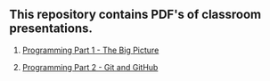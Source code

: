 ## This repository contains PDF's of classroom presentations.

1. [Programming Part 1 - The Big Picture](https://1010robotics.github.io/Presentations/Programming_Part_1_The_Big%20Picture.pdf)

2. [Programming Part 2 - Git and GitHub](https://1010robotics.github.io/Presentations/Programming_Part_2_Git_and_GitHub.pdf)


